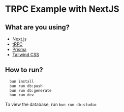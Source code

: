 # TRPC Example with NextJS

## What are you using?

- [Next.js](https://nextjs.org)
- [tRPC](https://trpc.io)
- [Prisma](https://prisma.io)
- [Tailwind CSS](https://tailwindcss.com)

## How to run?

```bash
  bun install
  bun run db:push
  bun run db:generate
  bun run dev
```
To view the database, run `bun run db:studio`
